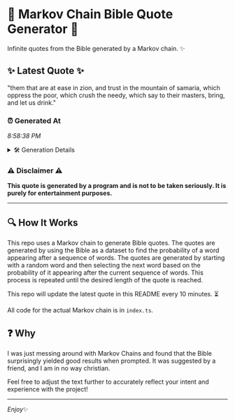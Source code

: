 # 📖 Markov Chain Bible Quote Generator 📖

Infinite quotes from the Bible generated by a Markov chain. ✨

## ✨ Latest Quote ✨
"them that are at ease in zion, and trust in the mountain of samaria, which oppress the poor, which crush the needy, which say to their masters, bring, and let us drink."

### ⏰ Generated At
*8:58:38 PM*

<details>
    <summary>🛠️ Generation Details</summary>
    <p>
        <strong>🌱 Seed:</strong> them<br>
        <strong>🔄 Iterations:</strong> 31<br>
        <strong>📜 Context History:</strong><br>[ them ]: that<br>[ them, that ]: are<br>[ them, that, are ]: at<br>[ them, that, are, at ]: ease<br>[ them, that, are, at, ease ]: in<br>[ them, that, are, at, ease, in ]: zion,<br>[ that, are, at, ease, in, zion, ]: and<br>[ are, at, ease, in, zion,, and ]: trust<br>[ at, ease, in, zion,, and, trust ]: in<br>[ ease, in, zion,, and, trust, in ]: the<br>[ in, zion,, and, trust, in, the ]: mountain<br>[ zion,, and, trust, in, the, mountain ]: of<br>[ and, trust, in, the, mountain, of ]: samaria,<br>[ trust, in, the, mountain, of, samaria, ]: which<br>[ in, the, mountain, of, samaria,, which ]: oppress<br>[ the, mountain, of, samaria,, which, oppress ]: the<br>[ mountain, of, samaria,, which, oppress, the ]: poor,<br>[ of, samaria,, which, oppress, the, poor, ]: which<br>[ samaria,, which, oppress, the, poor,, which ]: crush<br>[ which, oppress, the, poor,, which, crush ]: the<br>[ oppress, the, poor,, which, crush, the ]: needy,<br>[ the, poor,, which, crush, the, needy, ]: which<br>[ poor,, which, crush, the, needy,, which ]: say<br>[ which, crush, the, needy,, which, say ]: to<br>[ crush, the, needy,, which, say, to ]: their<br>[ the, needy,, which, say, to, their ]: masters,<br>[ needy,, which, say, to, their, masters, ]: bring,<br>[ which, say, to, their, masters,, bring, ]: and<br>[ say, to, their, masters,, bring,, and ]: let<br>[ to, their, masters,, bring,, and, let ]: us<br>[ their, masters,, bring,, and, let, us ]: drink.<br>
    </p>
</details>

### ⚠️ Disclaimer ⚠️
**This quote is generated by a program and is not to be taken seriously. It is purely for entertainment purposes.**

---

## 🔍 How It Works

This repo uses a Markov chain to generate Bible quotes. The quotes are generated by using the Bible as a dataset to find the probability of a word appearing after a sequence of words. The quotes are generated by starting with a random word and then selecting the next word based on the probability of it appearing after the current sequence of words. This process is repeated until the desired length of the quote is reached.

This repo will update the latest quote in this README every 10 minutes. ⏳

All code for the actual Markov chain is in `index.ts`.

## ❓ Why

I was just messing around with Markov Chains and found that the Bible surprisingly yielded good results when prompted. 
It was suggested by a friend, and I am in no way christian.

Feel free to adjust the text further to accurately reflect your intent and experience with the project!

---

*Enjoy*✨
